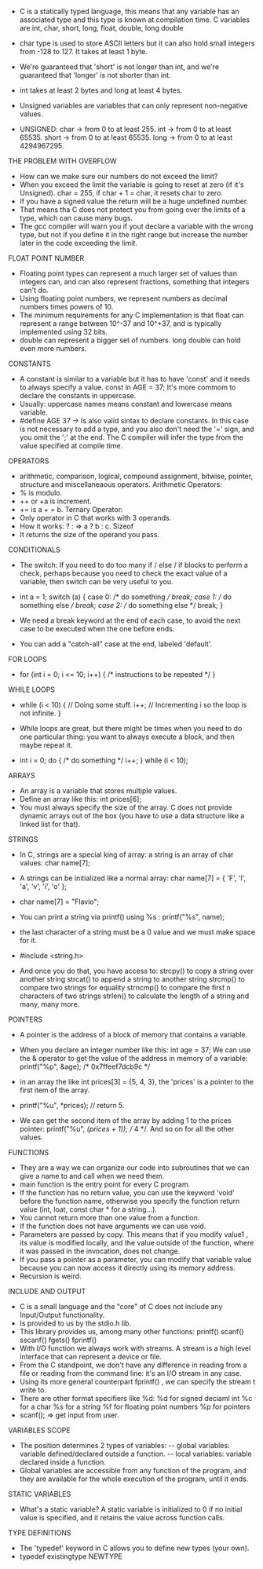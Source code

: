 - C is a statically typed language, this means that any variable has an associated type and this type is known at compilation time. C variables are int, char, short, long, float, double, long double 

- char type is used to store ASCII letters but it can also hold small integers from -128 to 127. It takes at least 1 byte.

- We're guaranteed that 'short' is not longer than int, and we're guaranteed that 'longer' is not shorter than int.

- int takes at least 2 bytes and long at least 4 bytes. 

- Unsigned variables are variables that can only represent non-negative values.

- UNSIGNED: char -> from 0 to at least 255. int -> from 0 to at least 65535. short -> from 0 to at least 65535. long -> from 0 to at least 4294967295.

THE PROBLEM WITH OVERFLOW
- How can we make sure our numbers do not exceed the limit?
- When you exceed the limit the variable is going to reset at zero (if it's Unsigned). char = 255, if char + 1 = char, it resets char to zero.
- If you have a signed value the return will be a huge undefined number.
- That means tha C does not protect you from going over the limits of a type, which can cause many bugs.
- The gcc compiler will warn you if yout declare a variable with the wrong type, but not if you define it in the right range but increase the number later in the code exceeding the limit.

FLOAT POINT NUMBER
- Floating point types can represent a much larger set of
values than integers can, and can also represent
fractions, something that integers can't do.
- Using floating point numbers, we represent numbers
as decimal numbers times powers of 10.
- The minimum requirements for any C implementation
is that float can represent a range between 10^-37
and 10^+37, and is typically implemented using 32
bits.
- double can represent a bigger set of numbers.
long double can hold even more numbers.

CONSTANTS
- A constant is similar to a variable but it has to have 'const' and it needs to always specify a value. const in AGE = 37; It's more commom to declare the constants in uppercase.
- Usually: uppercase names means constant and lowercase means variable.
- #define AGE 37 -> Is also valid sintax to declare constants. In this case is not necessary to add a type, and you also don't need the '=' sign, and you omit the ';' at the end. The C compiler will infer the type from the value specified at compile time.

OPERATORS
- arithmetic, comparison, logical, compound assignment, bitwise, pointer, structure and miscellaneaous operators. 
Arithmetic Operators:
- % is modulo.
- ++ or +a is increment.
- += is a + = b.
Ternary Operator:
- Only operator in C that works with 3 operands.
- How it works: <condition> ? <expression> : <expression> => a ? b : c.
Sizeof
- It returns the size of the operand you pass.

CONDITIONALS
- The switch: If you need to do too many if / else / if blocks to
perform a check, perhaps because you need to check
the exact value of a variable, then switch can be
very useful to you.

- int a = 1;
switch (a) {
 case 0:
 /* do something */
 break;
 case 1:
 /* do something else */
 break;
 case 2:
 /* do something else */
 break;
}

- We need a break keyword at the end of each case,
to avoid the next case to be executed when the one
before ends.
- You can add a "catch-all" case at the end, labeled 'default'.

FOR LOOPS
- for (int i = 0; i <= 10; i++) {
 /* instructions to be repeated */
}

WHILE LOOPS
- while (i < 10) {
    // Doing some stuff.
    i++;
    // Incrementing i so the loop is not infinite.
}
- While loops are great, but there might be times when
you need to do one particular thing: you want to
always execute a block, and then maybe repeat it.

-   int i = 0;
    do {
        /* do something */
        i++;
    } while (i < 10);

ARRAYS
- An array is a variable that stores multiple values.
- Define an array like this: int prices[6];
- You must always specify the size of the array. C does
not provide dynamic arrays out of the box (you have to
use a data structure like a linked list for that).

STRINGS
- In C, strings are a special king of array: a string is an array of char values: char name[7];
- A strings can be initialized like a normal array: char name[7] = { 'F', 'l', 'a', 'v', 'i', 'o' };
- char name[7] = "Flavio";
- You can print a string via printf() using %s : printf("%s", name);
- the last character of a string must be a 0 value and we must make space for it.

- #include <string.h>
- And once you do that, you have access to:
strcpy() to copy a string over another string
strcat() to append a string to another string
strcmp() to compare two strings for equality
strncmp() to compare the first n characters of
two strings
strlen() to calculate the length of a string
and many, many more.

POINTERS
- A pointer is the address of a block of memory that
contains a variable.
- When you declare an integer number like this:
int age = 37;
We can use the & operator to get the value of the
address in memory of a variable:
printf("%p", &age); /* 0x7ffeef7dcb9c */

- in an array the like int prices[3] = {5, 4, 3}, the 'prices' is a pointer to the first item  of the array.
- printf("%u", *prices); // return 5.
- We can get the second item of the array by adding 1 to the prices pointer: printf("%u", *(prices + 1)); /* 4 */. And so on for all the other values.

FUNCTIONS
- They are a way we can organize our code into subroutines that we can give a name to and call when we need them.
- main function is the entry point for every C program.
- If the function has no return value, you can use the keyword 'void' before the function name, otherwise you specify the function return value (int, loat, const char * for a string...).
- You cannot return more than one value from a function.
- If the function does not have arguments we can use void.
- Parameters are passed by copy. This means that if
you modify value1 , its value is modified locally, and
the value outside of the function, where it was passed
in the invocation, does not change.
- If you pass a pointer as a parameter, you can modify
that variable value because you can now access it
directly using its memory address.
- Recursion is weird.

INCLUDE AND OUTPUT
- C is a small language and the "core" of C does not include any Input/Output functionality.
- Is provided to us by the stdio.h lib.
- This library provides us, among many other functions:
printf()
scanf()
sscanf()
fgets()
fprintf()
- With I/O function we always work with streams. A stream is a high level interface that can represent a device or file.
- From the C standpoint, we don't have any difference in reading from a file or reading from the command line: it's an I/O stream in any case.
- Using its more general counterpart fprintf() , we can specify the stream t write to.
- There are other format specifiers like %d:
%d for signed deciaml int
%c for a char
%s for a string
%f for floating point numbers
%p for pointers
- scanf(); => get input from user.

VARIABLES SCOPE
- The position determines 2 types of variables:
    -- global variables: variable defined/declared outside a function.
    -- local variables: variable declared inside a function.
- Global variables are accessible from any function of the program, and they are available for the whole execution of the program, until it ends.

STATIC VARIABLES
- What's a static variable? A static variable is initialized to 0 if no initial value is specified, and it retains the value across function calls.

TYPE DEFINITIONS
- The 'typedef' keyword in C allows you to define new types (your own).
- typedef existingtype NEWTYPE
